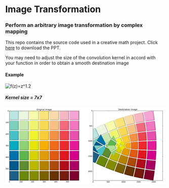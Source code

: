 # Image Transformation
### Perform an arbitrary image transformation by complex mapping
This repo contains the source code used in a creative math project. Click [here](https://github.com/hanzhi713/Image-Transformation/blob/master/Image%20Transformation%20Based%20on%20Complex%20Mapping.pdf) to download the PPT.

You may need to adjust the size of the convolution kernel in accord with your function in order to obtain a smooth destination image
#### Example

![f(z)=z^1.2](http://latex.codecogs.com/gif.latex?\huge%20{f(z)=z^{1.2}})

##### Kernel size = 7x7
![](pics/demo.png)
